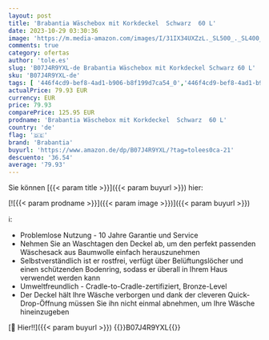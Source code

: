```yaml
---
layout: post
title: 'Brabantia Wäschebox mit Korkdeckel  Schwarz  60 L'
date: 2023-10-29 03:30:36
image: 'https://m.media-amazon.com/images/I/31IX34UXZzL._SL500_._SL400_.jpg'
comments: true
category: ofertas
author: 'tole.es'
slug: 'B07J4R9YXL-de Brabantia Wäschebox mit Korkdeckel Schwarz 60 L'
sku: 'B07J4R9YXL-de'
tags: [ '446f4cd9-bef8-4ad1-b906-b8f199d7ca54_0','446f4cd9-bef8-4ad1-b906-b8f199d7ca54_201','446f4cd9-bef8-4ad1-b906-b8f199d7ca54_301','446f4cd9-bef8-4ad1-b906-b8f199d7ca54_6101','446f4cd9-bef8-4ad1-b906-b8f199d7ca54_6501','Arborist Merchandising Root','Brabantia','Brabantiatest','Haushaltswaren','Küche, Haushalt & Wohnen','Prime Day','Self Service','Special Features Stores','Waschen & Bügeln','Wäscheboxen','Wäschepflege','brabantia','🇩🇪', ]
actualPrice: 79.93 EUR
currency: EUR
price: 79.93
comparePrice: 125.95 EUR
prodname: 'Brabantia Wäschebox mit Korkdeckel  Schwarz  60 L'
country: 'de'
flag: '🇩🇪'
brand: 'Brabantia'
buyurl: 'https://www.amazon.de/dp/B07J4R9YXL/?tag=tolees0ca-21'
descuento: '36.54'
average: '79.93'
---
```


Sie können [{{< param title >}}]({{< param buyurl >}}) hier:

[![{{< param prodname >}}]({{< param image >}})]({{< param buyurl >}})

ℹ️:

- Problemlose Nutzung - 10 Jahre Garantie und Service
- Nehmen Sie an Waschtagen den Deckel ab, um den perfekt passenden Wäschesack aus Baumwolle einfach herauszunehmen
- Selbstverständlich ist er rostfrei, verfügt über Belüftungslöcher und einen schützenden Bodenring, sodass er überall in Ihrem Haus verwendet werden kann
- Umweltfreundlich - Cradle-to-Cradle-zertifiziert, Bronze-Level
- Der Deckel hält Ihre Wäsche verborgen und dank der cleveren Quick-Drop-Öffnung müssen Sie ihn nicht einmal abnehmen, um Ihre Wäsche hineinzugeben

[🛒 Hier!!]({{< param buyurl >}})
{{<world>}}B07J4R9YXL{{</world>}}
